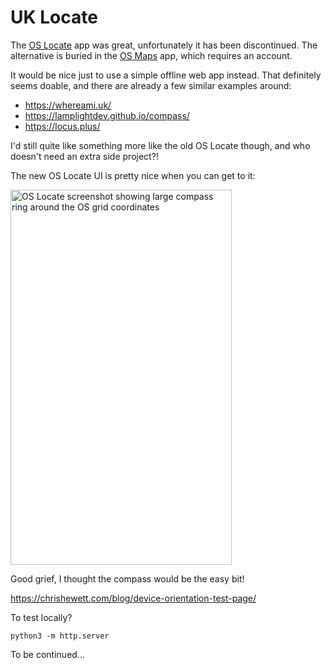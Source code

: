 # UK Locate

The [OS Locate](https://play.google.com/store/apps/details?id=uk.co.ordnancesurvey.oslocate.android) app was great, unfortunately it has been discontinued. The alternative is buried in the [OS Maps](https://play.google.com/store/apps/details?id=uk.co.ordnancesurvey.osmaps) app, which requires an account.

It would be nice just to use a simple offline web app instead. That definitely seems doable, and there are already a few similar examples around:

- https://whereami.uk/
- https://lamplightdev.github.io/compass/
- https://locus.plus/

I'd still quite like something more like the old OS Locate though, and who doesn't need an extra side project?!

The new OS Locate UI is pretty nice when you can get to it:

<img width="354" height="600" alt="OS Locate screenshot showing large compass ring around the OS grid coordinates" src="https://github.com/user-attachments/assets/dd4d636c-e22c-433e-93bc-4827df33933f" />

Good grief, I thought the compass would be the easy bit!

https://chrishewett.com/blog/device-orientation-test-page/

To test locally?

```
python3 -m http.server
```

To be continued...
